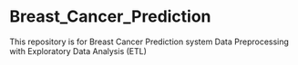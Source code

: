 # Breast_Cancer_Prediction
This repository is for Breast Cancer Prediction system  Data Preprocessing with Exploratory Data Analysis (ETL) 
